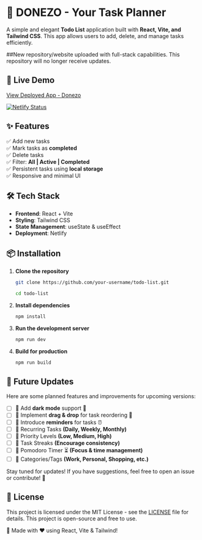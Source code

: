 # 📝 DONEZO - Your Task Planner

A simple and elegant **Todo List** application built with **React, Vite, and Tailwind CSS**. This app allows users to add, delete, and manage tasks efficiently.

##New repository/website uploaded with full-stack capabilities. This repository will no longer receive updates.

## 🚀 Live Demo
[View Deployed App - Donezo](https://donezo-rmb.netlify.app "Visit Website")

[![Netlify Status](https://api.netlify.com/api/v1/badges/b0bd9de2-d876-4c0e-b09d-8899d7c4306f/deploy-status)](https://app.netlify.com/sites/donezo-rmb/deploys)

## ✨ Features
✅ Add new tasks  
✅ Mark tasks as **completed**  
✅ Delete tasks  
✅ Filter: **All | Active | Completed**  
✅ Persistent tasks using **local storage**  
✅ Responsive and minimal UI  

## 🛠 Tech Stack
- **Frontend**: React + Vite  
- **Styling**: Tailwind CSS  
- **State Management**: useState & useEffect  
- **Deployment**: Netlify  

## 📦 Installation

1. **Clone the repository**  
   ```sh
   git clone https://github.com/your-username/todo-list.git

   cd todo-list
   ```

2. **Install dependencies**
    ```sh
    npm install
    ```

3. **Run the development server**
    ```sh
    npm run dev
    ```

4. **Build for production**
    ```sh
    npm run build
    ```

## 🚀 Future Updates

Here are some planned features and improvements for upcoming versions:

- [ ] 🔹 Add **dark mode** support 🌙
- [ ] 🔹 Implement **drag & drop** for task reordering 🔄
- [ ] 🔹 Introduce **reminders** for tasks ⏰
- [ ] 🔹 Recurring Tasks **(Daily, Weekly, Monthly)**
- [ ] 🔹 Priority Levels **(Low, Medium, High)**
- [ ] 🔹 Task Streaks **(Encourage consistency)**
- [ ] 🔹 Pomodoro Timer ⏳ **(Focus & time management)**
- [ ] 🔹 Categories/Tags **(Work, Personal, Shopping, etc.)**

Stay tuned for updates! If you have suggestions, feel free to open an issue or contribute! 🚀

## 📜 License

This project is licensed under the MIT License - see the [LICENSE](LICENSE) file for details.
This project is open-source and free to use. 

🚀 Made with ❤️ using React, Vite & Tailwind!
